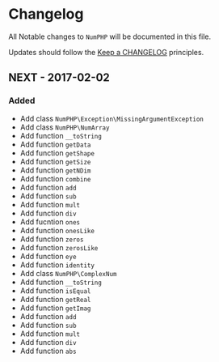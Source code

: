 # Changelog

All Notable changes to `NumPHP` will be documented in this file.

Updates should follow the [Keep a CHANGELOG](http://keepachangelog.com/) principles.

## NEXT - 2017-02-02

### Added
- Add class `NumPHP\Exception\MissingArgumentException`
- Add class `NumPHP\NumArray`
 - Add function `__toString`
 - Add function `getData`
 - Add function `getShape`
 - Add function `getSize`
 - Add function `getNDim`
 - Add function `combine`
 - Add function `add`
 - Add function `sub`
 - Add function `mult`
 - Add function `div`
 - Add fucntion `ones`
 - Add function `onesLike`
 - Add function `zeros`
 - Add function `zerosLike`
 - Add function `eye`
 - Add function `identity`
- Add class `NumPHP\ComplexNum`
 - Add function `__toString`
 - Add function `isEqual`
 - Add function `getReal`
 - Add function `getImag`
 - Add function `add`
 - Add function `sub`
 - Add function `mult`
 - Add function `div`
 - Add function `abs`
